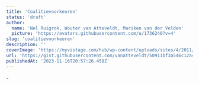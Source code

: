 ```yaml
---
title: 'Coalitievoorkeuren'
status: 'draft'
author:
  name: 'Nel Ruigrok, Wouter van Atteveldt, Mariken van der Velden'
  picture: 'https://avatars.githubusercontent.com/u/1736240?v=4'
slug: 'coalitievoorkeuren'
description: ''
coverImage: 'https://myvistage.com/hub/wp-content/uploads/sites/4/2011/12/negotiation-strategies.jpeg'
url: 'https://gist.githubusercontent.com/vanatteveldt/50911bf3a546c12a48c198e253e9e292/raw/baef402961d6417c434e59ed5209acae1d06c8f5/coalities.html'
publishedAt: '2023-11-16T20:57:26.458Z'
---
```


\-

